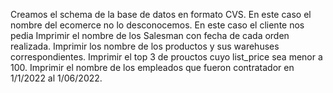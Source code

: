 Creamos el schema de la base de datos en formato CVS.
En este caso el nombre del ecomerce no lo desconocemos.
En este caso el cliente nos pedia Imprimir el nombre de los Salesman con fecha de cada orden realizada.
Imprimir los nombre de los productos y sus  warehuses correspondientes.
Imprimir el top 3 de prouctos cuyo list_price sea menor a 100.
Imprimir el nombre de los empleados que fueron contratador en 1/1/2022 al 1/06/2022.
